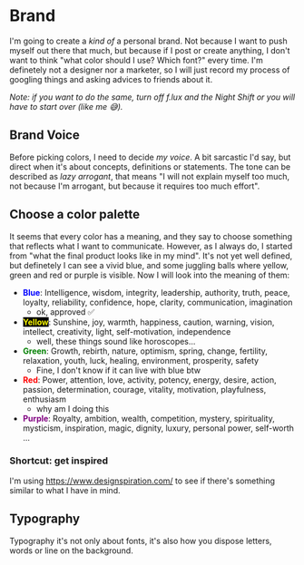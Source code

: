 # Brand


I'm going to create a _kind of_ a personal brand. Not because I want to push myself out there that much, but because if I post or create anything, I don't want to think "what color should I use? Which font?" every time. 
I'm definetely not a designer nor a marketer, so I will just record my process of googling things and asking advices to friends about it.

*Note: if you want to do the same, turn off f.lux and the Night Shift or you will have to start over (like me 😅).*

## Brand Voice

Before picking colors, I need to decide *my voice*. A bit sarcastic I'd say, but direct when it's about concepts, definitions or statements. The tone can be described as *lazy arrogant*, that means "I will not explain myself too much, not because I'm arrogant, but because it requires too much effort". 

## Choose a color palette

It seems that every color has a meaning, and they say to choose something that reflects what I want to communicate. 
However, as I always do, I started from "what the final product looks like in my mind". It's not yet well defined, but definetely I can see a vivid blue, and some juggling balls where yellow, green and red or purple is visible.
Now I will look into the meaning of them:
-   <span style="color:blue">**Blue**</span>: Intelligence, wisdom, integrity, leadership, authority, truth, peace, loyalty, reliability, confidence, hope, clarity, communication, imagination
    -   ok, approved ✅
-  <span style="background-color: #000000"><span style="color:yellow">**Yellow**</span></span>: Sunshine, joy, warmth, happiness, caution, warning, vision, intellect, creativity, light, self-motivation, independence
   -  well, these things sound like horoscopes...
-  <span style="color:green">**Green**</span>: Growth, rebirth, nature, optimism, spring, change, fertility, relaxation, youth, luck, healing, environment, prosperity, safety
    - Fine, I don't know if it can live with blue btw
- <span style="color:red">**Red**</span>: Power, attention, love, activity, potency, energy, desire, action, passion, determination, courage, vitality, motivation, playfulness, enthusiasm
  - why am I doing this
- <span style="color:purple">**Purple**</span>: Royalty, ambition, wealth, competition, mystery, spirituality, mysticism, inspiration, magic, dignity, luxury, personal power, self-worth
...

### Shortcut: get inspired

I'm using https://www.designspiration.com/ to see if there's something similar to what I have in mind. 

## Typography

Typography it's not only about fonts, it's also how you dispose letters, words or line on the background. 

